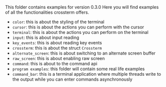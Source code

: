 This folder contains examples for version 0.3.0 Here you will find examples of all the functionalities crossterm offers.

- `color`: this is about the styling of the terminal
- `cursor`: this is about the actions you can perform with the cursor
- `terminal`: this is about the actions you can perform on the terminal
- `input`: this is about input reading
- `key_events`: this is about reading key events
- `crossterm`: this is about the struct `Crossterm`
- `alternate_screen`: this is about switching to an alternate screen buffer
- `raw_screen`: this is about enabling raw screen
- `command`: this is about to the command api
- `program examples`: this folder will contain some real life examples
- `command_bar`: this is a terminal application where multiple threads write to the output while you can enter
  commands asynchronously
